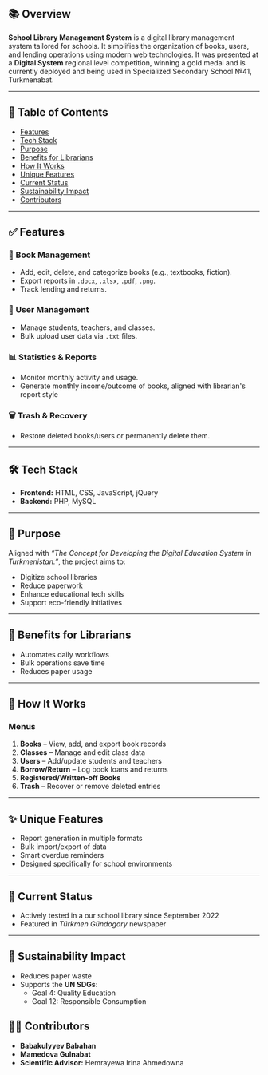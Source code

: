 ## 📚 Overview
**School Library Management System** is a digital library management system tailored for schools. It simplifies the organization of books, users, and lending operations using modern web technologies. It was presented at a **Digital System** regional level competition, winning a gold medal and is currently deployed and being used in Specialized Secondary School №41, Turkmenabat.

---

## 📂 Table of Contents
- [Features](#features)
- [Tech Stack](#technologies-used)
- [Purpose](#purpose)
- [Benefits for Librarians](#benefits-for-librarians)
- [How It Works](#how-it-works)
- [Unique Features](#unique-features)
- [Current Status](#current-status)
- [Sustainability Impact](#sustainability-impact)
- [Contributors](#contributors)

---

## ✅ Features

### 📖 Book Management
- Add, edit, delete, and categorize books (e.g., textbooks, fiction).
- Export reports in `.docx`, `.xlsx`, `.pdf`, `.png`.
- Track lending and returns.

### 👥 User Management
- Manage students, teachers, and classes.
- Bulk upload user data via `.txt` files.

### 📊 Statistics & Reports
- Monitor monthly activity and usage.
- Generate monthly income/outcome of books, aligned with librarian's report style

### 🗑 Trash & Recovery
- Restore deleted books/users or permanently delete them.

---

## 🛠 Tech Stack
- **Frontend:** HTML, CSS, JavaScript, jQuery
- **Backend:** PHP, MySQL

---

## 🎯 Purpose
Aligned with *“The Concept for Developing the Digital Education System in Turkmenistan.”*, the project aims to:
- Digitize school libraries
- Reduce paperwork
- Enhance educational tech skills
- Support eco-friendly initiatives

---

## 💼 Benefits for Librarians
- Automates daily workflows
- Bulk operations save time
- Reduces paper usage

---

## 🧭 How It Works

### Menus
1. **Books** – View, add, and export book records
2. **Classes** – Manage and edit class data
3. **Users** – Add/update students and teachers
4. **Borrow/Return** – Log book loans and returns
5. **Registered/Written-off Books**
6. **Trash** – Recover or remove deleted entries

---

## ✨ Unique Features
- Report generation in multiple formats
- Bulk import/export of data
- Smart overdue reminders
- Designed specifically for school environments

---

## 🚀 Current Status
- Actively tested in a our school library since September 2022
- Featured in *Türkmen Gündogary* newspaper

---

## 🌱 Sustainability Impact
- Reduces paper waste
- Supports the **UN SDGs**:
  - Goal 4: Quality Education
  - Goal 12: Responsible Consumption

## 👨‍💻 Contributors
- **Babakulyyev Babahan**
- **Mamedova Gulnabat**
- **Scientific Advisor:** Hemrayewa Irina Ahmedowna


